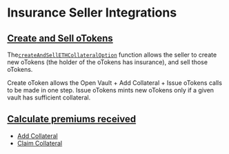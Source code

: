 # Insurance Seller Integrations

## [Create](../otoken.md#create-and-sell-options)[ and Sell oTokens](../otoken.md#create-and-sell-options)

The[`createAndSellETHCollateralOption`](../otoken.md#create-and-sell-options) function allows the seller to create new oTokens \(the holder of the oTokens has insurance\), and sell those oTokens. 

Create oToken allows the Open Vault + Add Collateral + Issue oTokens calls to be made in one step. Issue oTokens mints new oTokens only if a given vault has sufficient collateral. 

## [Calculate premiums received](../optionsexchange-buy-and-sell-otokens.md#calculate-premiums-received)

* [Add Collateral](../otoken.md#add-eth-collateral)
* [Claim Collateral](../otoken.md#claim-collateral)

